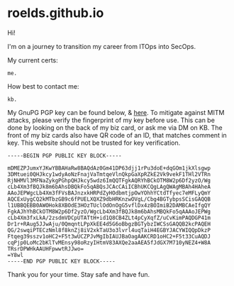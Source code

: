 # roelds.github.io

Hi!

I'm on a journey to transition my career from ITOps into SecOps.

My current certs:
```
me.
```
How best to contact me:
```
kb.
```

My GnuPG PGP key can be found below, & [here](https://githubraw.com/roelds/roelds.github.io/main/rds-pw_public.asc). To mitigate against MITM attacks, please verify the fingerprint of my key before use. This can be done by looking on the back of my biz card, or ask me via DM on KB. The front of my biz cards also have QR code of an ID, that matches comment in key. This website should not be trusted for key verification.

```
-----BEGIN PGP PUBLIC KEY BLOCK-----

mDMEZPJumxYJKwYBBAHaRw8BAQdAz0Gm41DP63djj1rPu3doE+dqGOm1jkXlsgwp
3DMtuei0QHJkcy1wdyAoNzFnajVaTmtqeVlnQkpGaXpRZkE2Vk9vekF1THl2VTRn
RjNHMVl3MFNaZykgPGhpQHJkcy5wdz6ImQQTFgkAQRYhBCkOTM8W2p6Df2yzO/Wg
cLb4Xm3fBQJk8m6bAhsDBQkFo5qABQsJCAcCAiICBhUKCQgLAgQWAgMBAh4HAheA
AAoJEPWgcLb4Xm3fFVsBAJnzxkHRPdZyHOdbmtjpOwYOhhYCtdTfyec7eMFLyQmY
AQCExUygCQ2kMTbzGB9c6fPUELXQXZ9dbHRKnzwOVgL/Cbg4BGTybpsSCisGAQQB
l1UBBQEBB0AWOHok8XBOdE3HOzTUclOdOnOgG5vflDx4zBOImiB2DAMBCAeIfgQY
FgkAJhYhBCkOTM8W2p6Df2yzO/WgcLb4Xm3fBQJk8m6bAhsMBQkFo5qAAAoJEPWg
cLb4Xm3fxLkA/2zsdmVDCpUTATtH+id1Q8CB4ZLt4pCyXqfZ/uCvKimPAQDGP41m
Dr1r+RAug5JJwAju/0QmqntLPpXkEE4d5G6oBbgzBGTybzIWCSsGAQQB2kcPAQEH
QG/2swqiPTECzNml8f8knZj8iV2xkTaU3o3lvrl4uqTaiH4EGBYJACYWIQQpDkzP
Ftqeg39sszv1oHC2+F5t3wUCZPJvMgIbIAUJBaOagAAKCRD1oHC2+F5t33CuAQDJ
cqPjp0LoMc2bKlTvMEnsy98oRzyIHtmV83AXQe2aaAEA5fJdGX7M710yNEZ4+W8A
TRsrDPWHkAAUHFpwwtRJJwo=
=Y8wl
-----END PGP PUBLIC KEY BLOCK-----
```

Thank you for your time. Stay safe and have fun.
